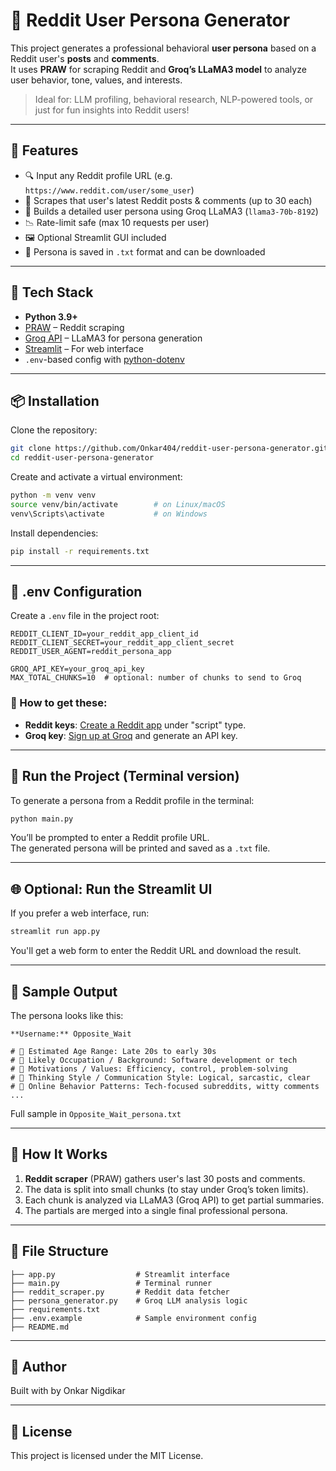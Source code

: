 
# 🧠 Reddit User Persona Generator

This project generates a professional behavioral **user persona** based on a Reddit user's **posts** and **comments**.  
It uses **PRAW** for scraping Reddit and **Groq’s LLaMA3 model** to analyze user behavior, tone, values, and interests.

> Ideal for: LLM profiling, behavioral research, NLP-powered tools, or just for fun insights into Reddit users!

---

## 🚀 Features

- 🔍 Input any Reddit profile URL (e.g. `https://www.reddit.com/user/some_user`)
- 📄 Scrapes that user's latest Reddit posts & comments (up to 30 each)
- 🧠 Builds a detailed user persona using Groq LLaMA3 (`llama3-70b-8192`)
- 📉 Rate-limit safe (max 10 requests per user)
- 🖼️ Optional Streamlit GUI included
- 💬 Persona is saved in `.txt` format and can be downloaded

---

## 🧰 Tech Stack

- **Python 3.9+**
- [PRAW](https://praw.readthedocs.io/) – Reddit scraping
- [Groq API](https://console.groq.com/) – LLaMA3 for persona generation
- [Streamlit](https://streamlit.io/) – For web interface
- `.env`-based config with [python-dotenv](https://pypi.org/project/python-dotenv/)

---

## 📦 Installation

Clone the repository:

```bash
git clone https://github.com/Onkar404/reddit-user-persona-generator.git
cd reddit-user-persona-generator
```

Create and activate a virtual environment:

```bash
python -m venv venv
source venv/bin/activate        # on Linux/macOS
venv\Scripts\activate           # on Windows
```

Install dependencies:

```bash
pip install -r requirements.txt
```

---

## 🔐 .env Configuration

Create a `.env` file in the project root:

```env
REDDIT_CLIENT_ID=your_reddit_app_client_id
REDDIT_CLIENT_SECRET=your_reddit_app_client_secret
REDDIT_USER_AGENT=reddit_persona_app

GROQ_API_KEY=your_groq_api_key
MAX_TOTAL_CHUNKS=10  # optional: number of chunks to send to Groq
```

### 🔑 How to get these:

- **Reddit keys**: [Create a Reddit app](https://www.reddit.com/prefs/apps) under "script" type.
- **Groq key**: [Sign up at Groq](https://console.groq.com/) and generate an API key.

---

## 🧪 Run the Project (Terminal version)

To generate a persona from a Reddit profile in the terminal:

```bash
python main.py
```

You’ll be prompted to enter a Reddit profile URL.  
The generated persona will be printed and saved as a `.txt` file.

---

## 🌐 Optional: Run the Streamlit UI

If you prefer a web interface, run:

```bash
streamlit run app.py
```

You'll get a web form to enter the Reddit URL and download the result.

---

## 📄 Sample Output

The persona looks like this:

```
**Username:** Opposite_Wait

# 🎂 Estimated Age Range: Late 20s to early 30s
# 💼 Likely Occupation / Background: Software development or tech
# 🎯 Motivations / Values: Efficiency, control, problem-solving
# 🧠 Thinking Style / Communication Style: Logical, sarcastic, clear
# 📱 Online Behavior Patterns: Tech-focused subreddits, witty comments
...
```

Full sample in `Opposite_Wait_persona.txt`

---

## 🧠 How It Works

1. **Reddit scraper** (PRAW) gathers user's last 30 posts and comments.
2. The data is split into small chunks (to stay under Groq’s token limits).
3. Each chunk is analyzed via LLaMA3 (Groq API) to get partial summaries.
4. The partials are merged into a single final professional persona.

---

## 🧱 File Structure

```
├── app.py                  # Streamlit interface
├── main.py                 # Terminal runner
├── reddit_scraper.py       # Reddit data fetcher
├── persona_generator.py    # Groq LLM analysis logic
├── requirements.txt
├── .env.example            # Sample environment config
├── README.md
```

---

## 🧠 Author

Built with by Onkar Nigdikar 


---

## 📄 License

This project is licensed under the MIT License.

